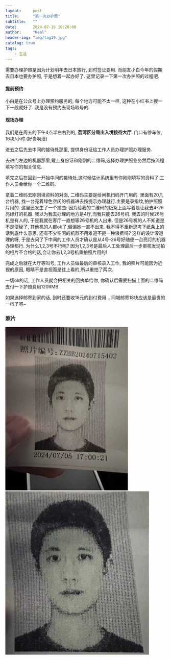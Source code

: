 ```yaml
---
layout:     post
title:      "第一次办护照"
subtitle:   ""
date:       2024-07-19 10:20:00
author:     "Keal"
header-img: "img/tag19.jpg"
catalog: true
tags:
    - 生活
---
```


需要办理护照是因为计划明年去日本旅行, 到时签证要用. 而朋友小白今年的假期去日本也要办护照, 于是想着一起办好了. 这里记录一下第一次办护照的过程吧.

#### 提前预约

小白是在公众号上办理预约服务的, 每个地方可能不太一样, 这种在小红书上搜一下一般就好了. 我是没有预约去现场取号的.

#### 现场办理

我们是在周五的下午4点半左右到的, **荔湾区分局出入境接待大厅**. 门口有停车位, 16块/小时.(好贵啊淦)

进去之后先去中间的接待处那里, 提供身份证给工作人员办理护照办理服务.

去进门左边的机器那里,戴上身份证和刚刚的二维码,选择办理护照业务然后按流程填写你的相关信息.

填完之后在回到一开始中间的接待处,这时候估计系统里有你刚刚填写的资料了,工作人员会给你一个二维码.

拿着二维码去刚刚填资料的对面, 二维码主要是给闸机扫码开门用的. 里面有20几台机器, 找一台亮着绿色空闲的机器进去按提示办理就行.主要是录指纹,拍护照照片用的. 这里还发生了一个插曲: 因为给我的二维码的纸条上面写着是让我去4-26亮绿灯的机器. 我以为我去办理的地方是4厅,而我只能去26号机. 我去的时候26号机是有人的, 于是我就在客厅一直想等26号机的人出来. 但是26号机的人不知道是不是便秘了, 其他机的人都ok了,偏偏她一直不出来. 我不得不重新思考下纸条上的话到底什么意思, 还有不少空闲的机器不用难道不是一种浪费吗? 这样的设计没道理的呀, 于是去问了下中间的工作人员才确认是从4号-26号好随便一台亮灯的机器办理都行. 为什么1,2,3号不行呢? 因为1,2,3号是最后人工处理最后一步审核发现拍的相片不合格的话,会让你去1,2,3号机重拍照片用的!

完成之后就在大厅等叫号, 工作人员做最后的审核录入工作, 我的照片可能因为近视的原因, 眼睛不是直视而是往上看的,所以重拍了两次. 

一切ok的话, 工作人员就会把相关的回执单给你, 你确认后需要扫描上面的二维码支付一下护照费用120RMB.

如果选择邮寄到家的话, 到时还要收18元的到付费用... 同城邮寄18块应该是最贵的一档了吧~

### 照片

<img src="https://raw.githubusercontent.com/kneed/typora_img_respository/main/typora/202407191055490.png" alt="image-20240719105459196" style="zoom:50%;" />



<img src="https://raw.githubusercontent.com/kneed/typora_img_respository/main/typora/202407191055919.png" alt="image-20240719105514126" style="zoom:50%;" />


